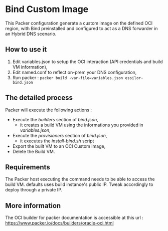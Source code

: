 # Bind Custom Image

This Packer configuration generate a custom image on the defined OCI region, with Bind preinstalled and configured to act as a DNS forwarder in an Hybrid DNS scenario.

## How to use it

1. Edit variables.json to setup the OCI interaction (API credentials and build VM information),
2. Edit named.conf to reflect on-prem your DNS configuration,
3. Run packer :	`packer build -var-file=variables.json essilor-bind.json`

## The detailed process

Packer will execute the following actions :

- Execute the *builders* section of *bind.json*,
  - it creates a build VM using the informations you provided in *variables.json*,
- Execute the *provisioners* section of *bind.json*,
  - it executes the *install-bind.sh* script
- Export the built VM to an OCI Custom Image,
- Delete the Build VM.

## Requirements

The Packer host executing the command needs to be able to access the build VM. defaults uses build instance's public IP.
Tweak accordingly to deploy through a private IP.

## More information

The OCI builder for packer documentation is accessible at this url : https://www.packer.io/docs/builders/oracle-oci.html

